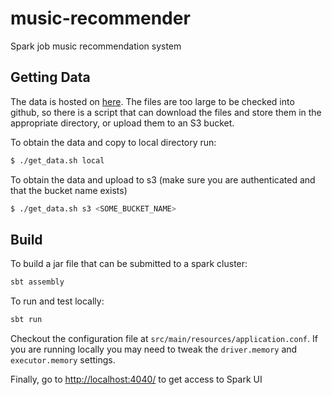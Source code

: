 # music-recommender

Spark job music recommendation system


## Getting Data
The data is hosted on [here](http://www.iro.umontreal.ca/~lisa/datasets/profiledata_06-May-2005.tar.gz). The files are too large to be checked into github, so there is a script that can download the files and store them in the appropriate directory, or upload them to an S3 bucket.

To obtain the data and copy to local directory run:
```bash
$ ./get_data.sh local
```

To obtain the data and upload to s3 (make sure you are authenticated and that the bucket name exists)
```bash
$ ./get_data.sh s3 <SOME_BUCKET_NAME>
```


## Build
To build a jar file that can be submitted to a spark cluster:
```bash
sbt assembly
```

To run and test locally:
```bash
sbt run
```

Checkout the configuration file at `src/main/resources/application.conf`. If you are running locally you may need to tweak the `driver.memory` and `executor.memory` settings.

Finally, go to [http://localhost:4040/](http://localhost:4040/) to get access to Spark UI
